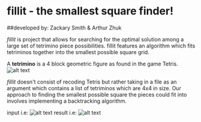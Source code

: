 # fillit - the smallest square finder!

##developed by: Zackary Smith & Arthur Zhuk

_fillit_ is project that allows for searching for the optimal
solution among a large set of tetrimino piece possibilities.
fillit features an algorithm which fits tetriminos together
into the smallest possible square grid.

A **tetrimino** is a 4 block geometric figure as found in the game
Tetris.
![alt text](https://github.com/ug02fast/fillit/blob/master/images/tetriminos.png "Tetrimino")

*fillit* doesn't consist of recoding Tetris but rather taking in a
file as an argument which contains a list of tetriminos which are 4x4 in size.
Our approach to finding the smallest possible square the pieces could
fit into involves implementing a backtracking algorithm.

input i.e:
![alt text](https://github.com/ug02fast/fillit/blob/master/images/input.png "input")
result i.e:
![alt text](https://github.com/ug02fast/fillit/blob/master/images/result.png "result")



